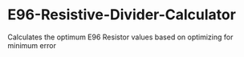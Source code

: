 # E96-Resistive-Divider-Calculator
Calculates the optimum E96 Resistor values based on optimizing for minimum error
